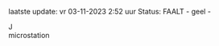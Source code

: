 laatste update: 
vr 03-11-2023  2:52   uur 
Status: FAALT - geel - 
<div class="service R">J</div><div class="service Y">microstation</div>